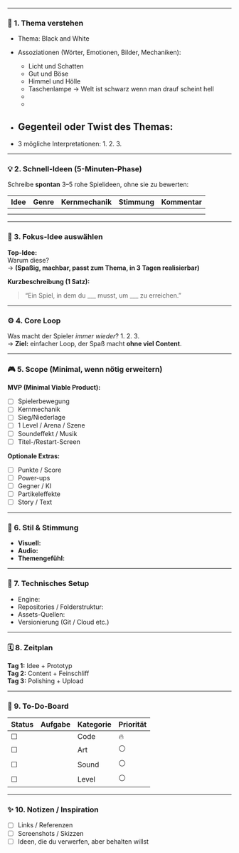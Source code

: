 
---

### 🧠 1. Thema verstehen
- Thema: Black and White
- Assoziationen (Wörter, Emotionen, Bilder, Mechaniken):
  - Licht und Schatten
  - Gut und Böse
  - Himmel und Hölle 
  - Taschenlampe -> Welt ist schwarz wenn man drauf scheint hell
  - 
  - 
- Gegenteil oder Twist des Themas:
	- 

- 3 mögliche Interpretationen:
  1. 
  2. 
  3. 

---

### 💡 2. Schnell-Ideen (5-Minuten-Phase)
Schreibe **spontan** 3–5 rohe Spielideen, ohne sie zu bewerten:

| Idee | Genre | Kernmechanik | Stimmung | Kommentar |
| ---- | ----- | ------------ | -------- | --------- |
|      |       |              |          |           |
|      |       |              |          |           |

---

### 🎯 3. Fokus-Idee auswählen
**Top-Idee:**  
Warum diese?  
→ **(Spaßig, machbar, passt zum Thema, in 3 Tagen realisierbar)**

**Kurzbeschreibung (1 Satz):**  
> “Ein Spiel, in dem du ___ musst, um ___ zu erreichen.”

---

### ⚙️ 4. Core Loop
Was macht der Spieler *immer wieder*?
1. 
2. 
3.  
→ **Ziel:** einfacher Loop, der Spaß macht **ohne viel Content**.

---

### 🎮 5. Scope (Minimal, wenn nötig erweitern)
**MVP (Minimal Viable Product):**
- [ ] Spielerbewegung
- [ ] Kernmechanik
- [ ] Sieg/Niederlage
- [ ] 1 Level / Arena / Szene
- [ ] Soundeffekt / Musik
- [ ] Titel-/Restart-Screen

**Optionale Extras:**  
- [ ] Punkte / Score  
- [ ] Power-ups  
- [ ] Gegner / KI  
- [ ] Partikeleffekte  
- [ ] Story / Text  

---

### 🎨 6. Stil & Stimmung
- **Visuell:** 
- **Audio:** 
- **Themengefühl:** 

---

### 🧩 7. Technisches Setup
- Engine: 
- Repositories / Folderstruktur:
- Assets-Quellen:
- Versionierung (Git / Cloud etc.)

---

### 🗓️ 8. Zeitplan
**Tag 1:** Idee + Prototyp  
**Tag 2:** Content + Feinschliff  
**Tag 3:** Polishing + Upload

---

### 🧾 9. To-Do-Board
| Status | Aufgabe | Kategorie | Priorität |
|--------|----------|------------|-----------|
| ☐ | | Code | 🔥 |
| ☐ | | Art | ⚪ |
| ☐ | | Sound | ⚪ |
| ☐ | | Level | ⚪ |

---

### ✨ 10. Notizen / Inspiration
- [ ] Links / Referenzen  
- [ ] Screenshots / Skizzen  
- [ ] Ideen, die du verwerfen, aber behalten willst  
